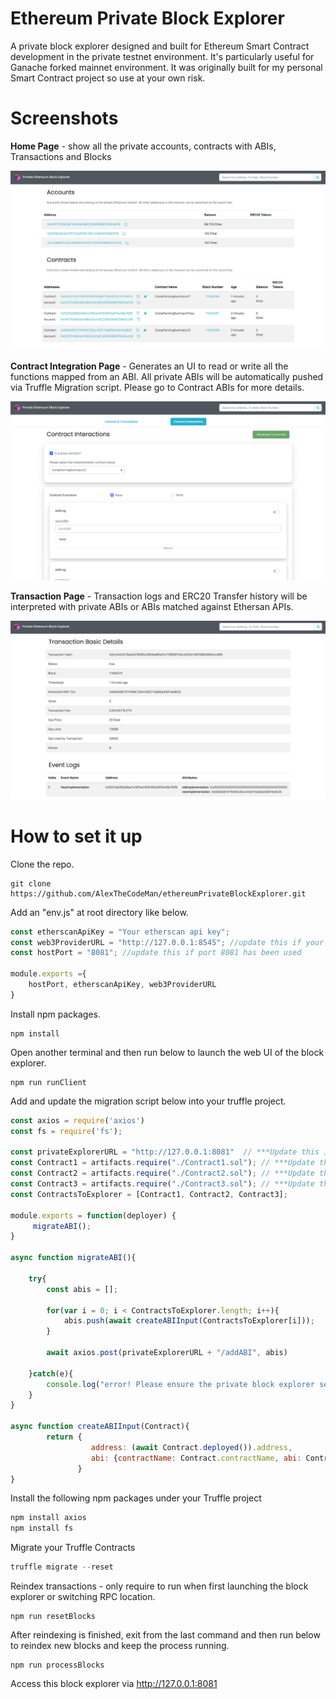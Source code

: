 # Ethereum Private Block Explorer
A private block explorer designed and built for Ethereum Smart Contract development in the private testnet environment. It's particularly useful for Ganache forked mainnet environment. It was originally built for my personal Smart Contract project so use at your own risk.

# Screenshots
**Home Page** - show all the private accounts, contracts with ABIs, Transactions and Blocks

![alt text](https://raw.githubusercontent.com/AlexTheCodeMan/ethereumPrivateBlockExplorer/main/readmeimgs/homePage.png)

**Contract Integration Page** - Generates an UI to read or write all the functions mapped from an ABI. All private ABIs will be automatically pushed via Truffle Migration script. Please go to Contract ABIs for more details.

![alt text](https://github.com/AlexTheCodeMan/ethereumPrivateBlockExplorer/blob/main/readmeimgs/contractPage.png?raw=true)

**Transaction Page** - Transaction logs and ERC20 Transfer history will be interpreted with private ABIs or ABIs matched against Ethersan APIs. 

![alt text](https://github.com/AlexTheCodeMan/ethereumPrivateBlockExplorer/blob/main/readmeimgs/transactionPage.png?raw=true)

# How to set it up 
Clone the repo.
```
git clone https://github.com/AlexTheCodeMan/ethereumPrivateBlockExplorer.git
```

Add an "env.js" at root directory like below.
```javascript
const etherscanApiKey = "Your etherscan api key";
const web3ProviderURL = "http://127.0.0.1:8545"; //update this if your rpc is in a different location
const hostPort = "8081"; //update this if port 8081 has been used

module.exports ={
    hostPort, etherscanApiKey, web3ProviderURL
}
```

Install npm packages.
```
npm install
```
Open another terminal and then run below to launch the web UI of the block explorer.
```
npm run runClient
```
Add and update the migration script below into your truffle project.

```javascript
const axios = require('axios')
const fs = require('fs');

const privateExplorerURL = "http://127.0.0.1:8081"  // ***Update this if required
const Contract1 = artifacts.require("./Contract1.sol"); // ***Update this
const Contract2 = artifacts.require("./Contract2.sol"); // ***Update this
const Contract3 = artifacts.require("./Contract3.sol"); // ***Update this
const ContractsToExplorer = [Contract1, Contract2, Contract3];

module.exports = function(deployer) {
     migrateABI();
}

async function migrateABI(){

    try{
        const abis = [];

        for(var i = 0; i < ContractsToExplorer.length; i++){
            abis.push(await createABIInput(ContractsToExplorer[i]));
        }

        await axios.post(privateExplorerURL + "/addABI", abis)

    }catch(e){
        console.log("error! Please ensure the private block explorer server running!")
    }
}

async function createABIInput(Contract){
        return {
                  address: (await Contract.deployed()).address,
                  abi: {contractName: Contract.contractName, abi: Contract.abi}
               }
}

```
Install the following npm packages under your Truffle project

```javascript
npm install axios
npm install fs
```

Migrate your Truffle Contracts
```javascript
truffle migrate --reset
```

Reindex transactions - only require to run when first launching the block explorer or switching RPC location.
```
npm run resetBlocks
```

After reindexing is finished, exit from the last command and then run below to reindex new blocks and keep the process running.
```
npm run processBlocks
```

Access this block explorer via http://127.0.0.1:8081










